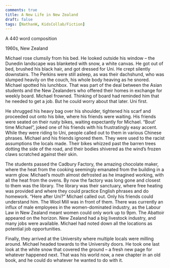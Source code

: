 ```yaml
---
comments: true
title: A New Life in New Zealand
draft: false
tags: [NathanW, KidsCollab/Fiction]
---
```


A 440 word composition

1960s, New Zealand

Michael rose clumsily from his bed. He looked outside his window – the Dunedin landscape was blanketed with snow, a white canvas. He got out of bed, brushed his black hair, and got dressed for Uni. He crept silently downstairs. The Perkins were still asleep, as was their dachshund, who was slumped heavily on the couch, his whole body heaving as he snored. Michael spotted his lunchbox. That was part of the deal between the Asian students and the New Zealanders who offered their homes in exchange for weekly board. Michael frowned. Thinking of board had reminded him that he needed to get a job. But he could worry about that later. Uni first.

He shrugged his heavy bag over his shoulder, tightened his scarf and proceeded out onto his bike, where his friends were waiting. His friends were seated on their rusty bikes, waiting expectantly for Michael. “Bout’ time Michael”, joked one of his friends with his frustratingly easy accent. While they were riding to Uni, people called out to them in various Chinese phrases.  Michael and his friends ignored them. They were used to the racist assumptions the locals made. Their bikes whizzed past the barren trees dotting the side of the road, and their bodies shivered as the wind’s frozen claws scratched against their skin.

The students passed the Cadbury Factory, the amazing chocolate maker, where the heat from the cooking seemingly emanated from the building in a warm glow. Michael’s mouth almost defrosted as he imagined working, with all the heat from the ovens. By now the factory was long gone and closest to them was the library. The library was their sanctuary, where free heating was provided and where they could practice English phrases and do homework. “Here after Uni?” Michael called out. Only his friends could understand him. The Wool Mill was in front of them. There was currently an influx of male employees in the women-dominated industry, as the Labour Law in New Zealand meant women could only work up to 9pm. The Abattoir appeared on the horizon. New Zealand had a big livestock industry, and many jobs were available. Michael had noted down all the locations as potential job opportunities.

Finally, they arrived at the University where multiple locals were milling around. Michael headed towards to the University doors. He took one last look at the white snow that covered the ground – a fresh new page for whatever happened next. That was his world now, a new chapter in an old book, and he could do whatever he wanted to do with it.
